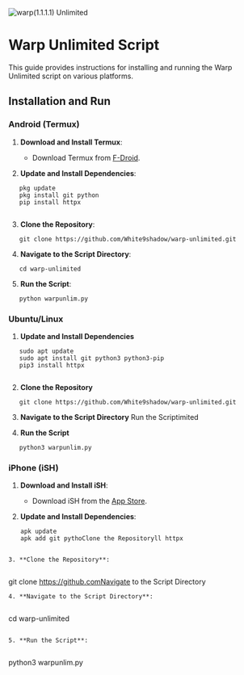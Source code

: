 ![warp(1.1.1.1) Unlimited](https://images.pling.com/img/00/00/62/49/85/2183418/warp-desktop.png)

# Warp Unlimited Script

This guide provides instructions for installing and running the Warp Unlimited script on various platforms.

## Installation and Run

### Android (Termux)

1. **Download and Install Termux**:
   - Download Termux from [F-Droid](https://f-droid.org/en/packages/com.termux/).

2. **Update and Install Dependencies**:
   
```
   pkg update
   pkg install git python
   pip install httpx
   
  ```

3. **Clone the Repository**:
   
```
   git clone https://github.com/White9shadow/warp-unlimited.git
  ```

4. **Navigate to the Script Directory**:
   
```
   cd warp-unlimited
  ```

5. **Run the Script**:
   
```
   python warpunlim.py
  ```

### Ubuntu/Linux

1. **Update and Install Dependencies**
   
```
   sudo apt update
   sudo apt install git python3 python3-pip
   pip3 install httpx
   
  ```

2. **Clone the Repository**
   
```
   git clone https://github.com/White9shadow/warp-unlimited.git
  ```

3. **Navigate to the Script Directory**
   Run the Scriptimited
  

4. **Run the Script**
   
```
   python3 warpunlim.py
  ```

### iPhone (iSH)

1. **Download and Install iSH**:
   - Download iSH from the [App Store](https://apps.apple.com/us/app/ish-shell/id1436902243).

2. **Update and Install Dependencies**:
   
   ```
   apk update
   apk add git pythoClone the Repositoryll httpx
  ```

3. **Clone the Repository**:
   
```
   git clone https://github.comNavigate to the Script Directory
```
4. **Navigate to the Script Directory**:
   
```
   cd warp-unlimited
  ```

5. **Run the Script**:
   
```
   python3 warpunlim.py
```
